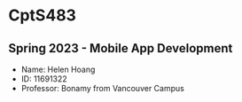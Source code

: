 # CptS483
Spring 2023 - Mobile App Development
---
- Name: Helen Hoang
- ID: 11691322
- Professor: Bonamy from Vancouver Campus

